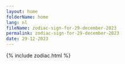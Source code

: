 ```yaml
---
layout: home
folderName: home
lang: nl
fileName: zodiac-sign-for-29-december-2023
permalink: zodiac-sign-for-29-december-2023
date: 29-12-2023
---
```

{% include zodiac.html %}
